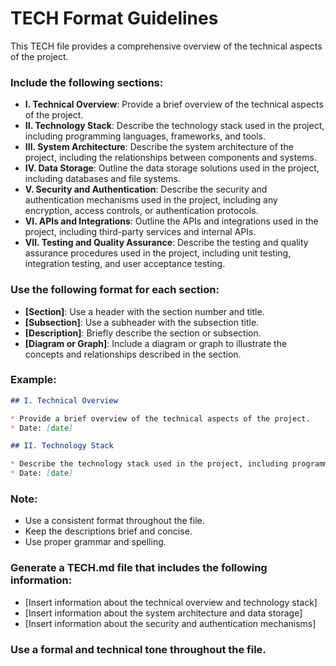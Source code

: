 # TECH Format Guidelines

This TECH file provides a comprehensive overview of the technical aspects of the project.

### Include the following sections:

* **I. Technical Overview**: Provide a brief overview of the technical aspects of the project.
* **II. Technology Stack**: Describe the technology stack used in the project, including programming languages, frameworks, and tools.
* **III. System Architecture**: Describe the system architecture of the project, including the relationships between components and systems.
* **IV. Data Storage**: Outline the data storage solutions used in the project, including databases and file systems.
* **V. Security and Authentication**: Describe the security and authentication mechanisms used in the project, including any encryption, access controls, or authentication protocols.
* **VI. APIs and Integrations**: Outline the APIs and integrations used in the project, including third-party services and internal APIs.
* **VII. Testing and Quality Assurance**: Describe the testing and quality assurance procedures used in the project, including unit testing, integration testing, and user acceptance testing.

### Use the following format for each section:

* **[Section]**: Use a header with the section number and title.
* **[Subsection]**: Use a subheader with the subsection title.
* **[Description]**: Briefly describe the section or subsection.
* **[Diagram or Graph]**: Include a diagram or graph to illustrate the concepts and relationships described in the section.

### Example:

```markdown
## I. Technical Overview

* Provide a brief overview of the technical aspects of the project.
* Date: [date]

## II. Technology Stack

* Describe the technology stack used in the project, including programming languages, frameworks, and tools.
* Date: [date]
```

### Note:

* Use a consistent format throughout the file.
* Keep the descriptions brief and concise.
* Use proper grammar and spelling.

### Generate a TECH.md file that includes the following information:

* [Insert information about the technical overview and technology stack]
* [Insert information about the system architecture and data storage]
* [Insert information about the security and authentication mechanisms]

### Use a formal and technical tone throughout the file.